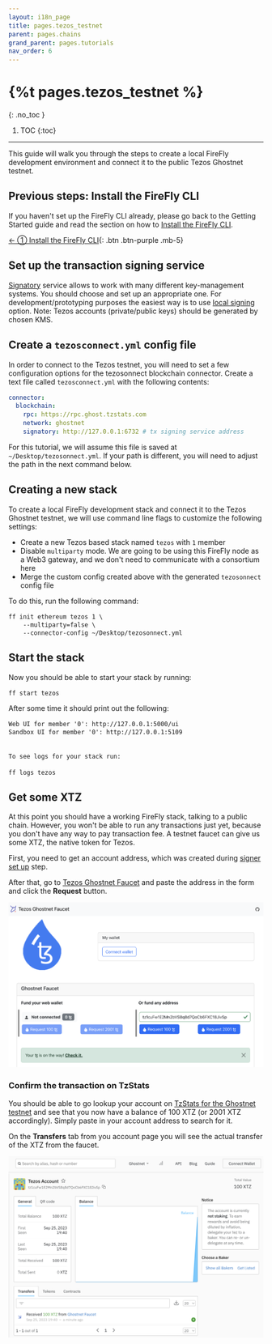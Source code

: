 ```yaml
---
layout: i18n_page
title: pages.tezos_testnet
parent: pages.chains
grand_parent: pages.tutorials
nav_order: 6
---
```


# {%t pages.tezos_testnet %}
{: .no_toc }

1. TOC
{:toc}

---

This guide will walk you through the steps to create a local FireFly development environment and connect it to the public Tezos Ghostnet testnet.

## Previous steps: Install the FireFly CLI

If you haven't set up the FireFly CLI already, please go back to the Getting Started guide and read the section on how to [Install the FireFly CLI](../../gettingstarted/firefly_cli.md).

[← ① Install the FireFly CLI](../../gettingstarted/firefly_cli.md){: .btn .btn-purple .mb-5}

## Set up the transaction signing service <a name="signatory"></a>

[Signatory](https://signatory.io/) service allows to work with many different key-management systems.
You should choose and set up an appropriate one.
For development/prototyping purposes the easiest way is to use [local signing](https://signatory.io/docs/file_based) option.
Note: Tezos accounts (private/public keys) should be generated by chosen KMS.

## Create a `tezosconnect.yml` config file

In order to connect to the Tezos testnet, you will need to set a few configuration options for the tezosonnect blockchain connector. Create a text file called `tezosconnect.yml` with the following contents:

```yml
connector:
  blockchain:
    rpc: https://rpc.ghost.tzstats.com
    network: ghostnet
    signatory: http://127.0.0.1:6732 # tx signing service address
```

For this tutorial, we will assume this file is saved at `~/Desktop/tezosonnect.yml`. If your path is different, you will need to adjust the path in the next command below.

## Creating a new stack

To create a local FireFly development stack and connect it to the Tezos Ghostnet testnet, we will use command line flags to customize the following settings:

- Create a new Tezos based stack named `tezos` with `1` member
- Disable `multiparty` mode. We are going to be using this FireFly node as a Web3 gateway, and we don't need to communicate with a consortium here
- Merge the custom config created above with the generated `tezosonnect` config file

To do this, run the following command:

```
ff init ethereum tezos 1 \
    --multiparty=false \
    --connector-config ~/Desktop/tezosonnect.yml
```

## Start the stack

Now you should be able to start your stack by running:

```
ff start tezos
```

After some time it should print out the following:

```
Web UI for member '0': http://127.0.0.1:5000/ui
Sandbox UI for member '0': http://127.0.0.1:5109


To see logs for your stack run:

ff logs tezos
```

## Get some XTZ

At this point you should have a working FireFly stack, talking to a public chain. However, you won't be able to run any transactions just yet, because you don't have any way to pay transaction fee. A testnet faucet can give us some XTZ, the native token for Tezos.

First, you need to get an account address, which was created during [signer set up](#signatory) step.

After that, go to [Tezos Ghostnet Faucet](https://faucet.ghostnet.teztnets.xyz/) and paste the address in the form and click the **Request** button.

![Tezos Faucet](images/tezos_faucet.png)

### Confirm the transaction on TzStats
You should be able to go lookup your account on [TzStats for the Ghostnet testnet](https://ghost.tzstats.com/) and see that you now have a balance of 100 XTZ (or 2001 XTZ accordingly). Simply paste in your account address to search for it.

On the **Transfers** tab from you account page you will see the actual transfer of the XTZ from the faucet.

![TzStats](images/tezos_explorer.png)